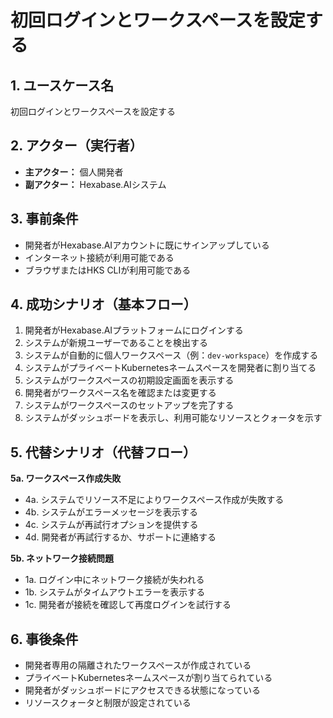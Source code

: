 # 初回ログインとワークスペースを設定する

## 1. ユースケース名
初回ログインとワークスペースを設定する

## 2. アクター（実行者）
- **主アクター：** 個人開発者
- **副アクター：** Hexabase.AIシステム

## 3. 事前条件
- 開発者がHexabase.AIアカウントに既にサインアップしている
- インターネット接続が利用可能である
- ブラウザまたはHKS CLIが利用可能である

## 4. 成功シナリオ（基本フロー）
1. 開発者がHexabase.AIプラットフォームにログインする
2. システムが新規ユーザーであることを検出する
3. システムが自動的に個人ワークスペース（例：`dev-workspace`）を作成する
4. システムがプライベートKubernetesネームスペースを開発者に割り当てる
5. システムがワークスペースの初期設定画面を表示する
6. 開発者がワークスペース名を確認または変更する
7. システムがワークスペースのセットアップを完了する
8. システムがダッシュボードを表示し、利用可能なリソースとクォータを示す

## 5. 代替シナリオ（代替フロー）
**5a. ワークスペース作成失敗**
- 4a. システムでリソース不足によりワークスペース作成が失敗する
- 4b. システムがエラーメッセージを表示する
- 4c. システムが再試行オプションを提供する
- 4d. 開発者が再試行するか、サポートに連絡する

**5b. ネットワーク接続問題**
- 1a. ログイン中にネットワーク接続が失われる
- 1b. システムがタイムアウトエラーを表示する
- 1c. 開発者が接続を確認して再度ログインを試行する

## 6. 事後条件
- 開発者専用の隔離されたワークスペースが作成されている
- プライベートKubernetesネームスペースが割り当てられている
- 開発者がダッシュボードにアクセスできる状態になっている
- リソースクォータと制限が設定されている 